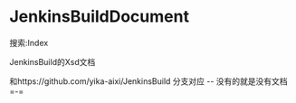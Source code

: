 # JenkinsBuildDocument

搜索:Index

JenkinsBuild的Xsd文档

和https://github.com/yika-aixi/JenkinsBuild 分支对应 -- 没有的就是没有文档=-=
